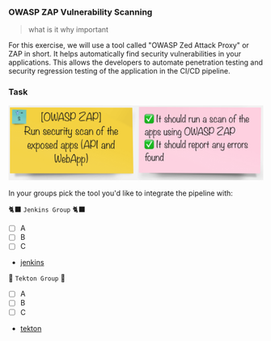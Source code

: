 ### OWASP ZAP Vulnerability Scanning
> what is it why important

For this exercise, we will use a tool called "OWASP Zed Attack Proxy" or ZAP in short.  It helps automatically find security vulnerabilities in your applications. This allows the developers to automate penetration testing and security regression testing of the application in the CI/CD pipeline.


### Task
![task-owasp](./images/task-owasp.png)

In your groups pick the tool you'd like to integrate the pipeline with:

🐈‍⬛ `Jenkins Group` 🐈‍⬛

- [ ] A
- [ ] B
- [ ] C
- [jenkins](3-revenge-of-the-automated-testing/6a-jenkins.md)

🐅 `Tekton Group` 🐅

- [ ] A
- [ ] B
- [ ] C
- [tekton](3-revenge-of-the-automated-testing/6b-tekton.md)
